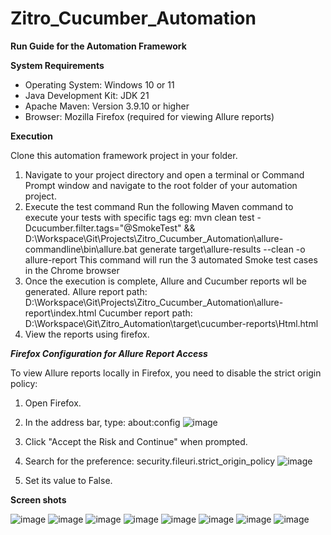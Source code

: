# Zitro_Cucumber_Automation

**Run Guide for the Automation Framework**

**System Requirements**
* Operating System: Windows 10 or 11
* Java Development Kit: JDK 21
* Apache Maven: Version 3.9.10 or higher
* Browser: Mozilla Firefox (required for viewing Allure reports)

**Execution**

Clone this automation framework project in your folder.
1. Navigate to your project directory and open a terminal or Command Prompt window and navigate to the root folder of your automation project.
2. Execute the test command Run the following Maven command to execute your tests with specific tags
	eg: mvn clean test -Dcucumber.filter.tags="@SmokeTest" && D:\Workspace\Git\Projects\Zitro_Cucumber_Automation\allure-commandline\bin\allure.bat generate target\allure-results --clean -o allure-report
	This command will run the 3 automated Smoke test cases in the Chrome browser
3. Once the execution is complete, Allure and Cucumber reports wll be generated.
	Allure report path: D:\Workspace\Git\Projects\Zitro_Cucumber_Automation\allure-report\index.html
	Cucumber report path: D:\Workspace\Git\Zitro_Automation\target\cucumber-reports\Html.html
4. View the reports using firefox.

***Firefox Configuration for Allure Report Access***

To view Allure reports locally in Firefox, you need to disable the strict origin policy:
1. Open Firefox.
2. In the address bar, type: about:config
![image](https://github.com/user-attachments/assets/6efb103c-9cba-4fc5-b8e2-ef854bd7b42e)

3. Click "Accept the Risk and Continue" when prompted.
4. Search for the preference: security.fileuri.strict_origin_policy
![image](https://github.com/user-attachments/assets/22b84744-3e71-4437-9943-dc778bf2221e)

5. Set its value to False.

**Screen shots**

![image](https://github.com/user-attachments/assets/115c6850-2361-416d-8db0-e0a59a345422)
![image](https://github.com/user-attachments/assets/6749e62d-be76-435d-b2b9-5f442ffb54b6)
![image](https://github.com/user-attachments/assets/ccc6b8df-6aed-46c9-98fc-c6694876f0fe)
![image](https://github.com/user-attachments/assets/c8cc994e-8728-44dc-b686-ccf88ea6fc94)
![image](https://github.com/user-attachments/assets/a40e3190-ae55-4cbe-b0e7-1870b5781c0d)
![image](https://github.com/user-attachments/assets/eaee75c5-e66c-46dd-9a7d-bd30035a6f3b)
![image](https://github.com/user-attachments/assets/c5b429a4-aff4-4289-bd8e-0b68b0e10683)
![image](https://github.com/user-attachments/assets/63576cfd-8667-448c-bc02-060bf1504627)

